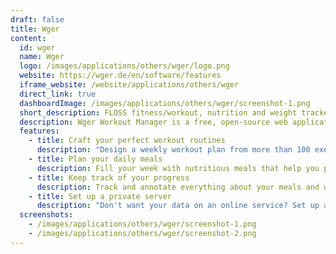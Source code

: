 ```yaml
---
draft: false
title: Wger
content:
  id: wger
  name: Wger
  logo: /images/applications/others/wger/logo.png
  website: https://wger.de/en/software/features
  iframe_website: /website/applications/others/wger
  direct_link: true
  dashboardImage: /images/applications/others/wger/screenshot-1.png
  short_description: FLOSS fitness/workout, nutrition and weight tracker
  description: Wger Workout Manager is a free, open-source web application that helps you manage your personal workouts, weight, and diet plans and can also be used as a simple gym management utility. It offers a REST API as well, for easy integration with other projects and tools.
  features:
    - title: Craft your perfect workout routines
      description: "Design a weekly workout plan from more than 100 exercises, Set reps and sets, duration, or distance goals for each exercise, Get guided through your workouts step by step, and  Keep track of the workouts you've done, including how you felt you performed"
    - title: Plan your daily meals
      description: Fill your week with nutritious meals that help you perform better, Build meals from a database of more than 2 million foods, and Get automatically calculated nutritional values (energy, protein, carbs, ...) for both individual meals and your entire weekly plan
    - title: Keep track of your progress
      description: Track and annotate everything about your meals and workouts,  Add custom notes,  Record your weight, Keep a photo log to see your progress, and Use the calendar view to see past entries
    - title: Set up a private server
      description: "Don't want your data on an online service? Set up a Wger instance on your server for your gym and others."
  screenshots:
    - /images/applications/others/wger/screenshot-1.png
    - /images/applications/others/wger/screenshot-2.png
---
```

